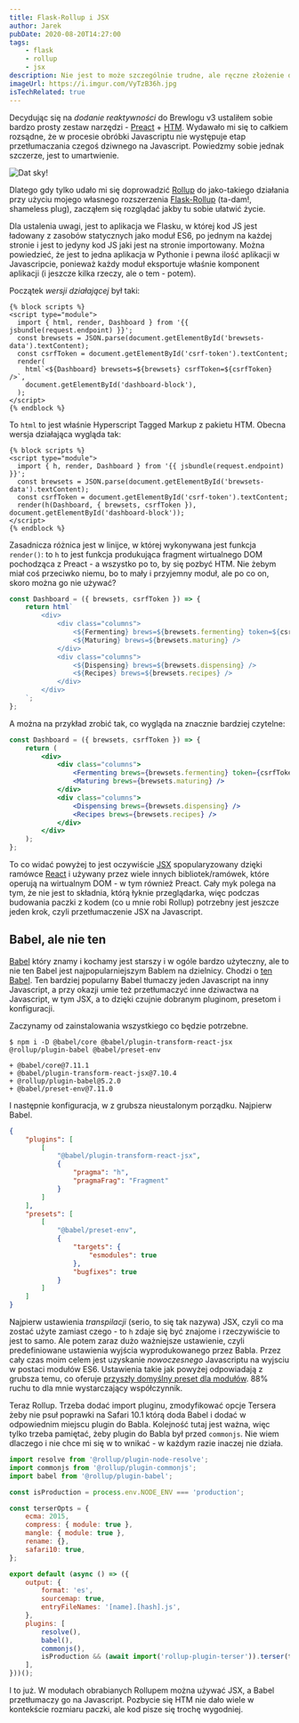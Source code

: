 ```yaml
---
title: Flask-Rollup i JSX
author: Jarek
pubDate: 2020-08-20T14:27:00
tags:
    - flask
    - rollup
    - jsx
description: Nie jest to może szczególnie trudne, ale ręczne złożenie do kupy rzeczy, które normalnie robi jakiś skrypt (w dodatku napisany w javascripcie) nie zawsze jest trywialne. Jak np. transpilowanie JSX przez Rollup.
imageUrl: https://i.imgur.com/VyTzB36h.jpg
isTechRelated: true
---
```


Decydując się na _dodanie reaktywności_ do Brewlogu v3 ustaliłem sobie bardzo prosty zestaw narzędzi - [Preact](https://preactjs.com/) + [HTM](https://github.com/developit/htm). Wydawało mi się to całkiem rozsądne, że w procesie obróbki Javascriptu nie występuje etap przetłumaczania czegoś dziwnego na Javascript. Powiedzmy sobie jednak szczerze, jest to umartwienie.

![Dat sky!](https://i.imgur.com/VyTzB36h.jpg)

Dlatego gdy tylko udało mi się doprowadzić [Rollup](https://rollupjs.org/) do jako-takiego działania przy użyciu mojego własnego rozszerzenia [Flask-Rollup](https://pypi.org/project/Flask-Rollup/) (ta-dam!, shameless plug), zacząłem się rozglądać jakby tu sobie ułatwić życie.

Dla ustalenia uwagi, jest to aplikacja we Flasku, w której kod JS jest ładowany z zasobów statycznych jako moduł ES6, po jednym na każdej stronie i jest to jedyny kod JS jaki jest na stronie importowany. Można powiedzieć, że jest to jedna aplikacja w Pythonie i pewna ilość aplikacji w Javascripcie, ponieważ każdy moduł eksportuje właśnie komponent aplikacji (i jeszcze kilka rzeczy, ale o tem - potem).

Początek _wersji działającej_ był taki:

```jinja
{% block scripts %}
<script type="module">
  import { html, render, Dashboard } from '{{ jsbundle(request.endpoint) }}';
  const brewsets = JSON.parse(document.getElementById('brewsets-data').textContent);
  const csrfToken = document.getElementById('csrf-token').textContent;
  render(
    html`<${Dashboard} brewsets=${brewsets} csrfToken=${csrfToken} />`,
    document.getElementById('dashboard-block'),
  );
</script>
{% endblock %}
```

To `html` to jest właśnie Hyperscript Tagged Markup z pakietu HTM. Obecna wersja działająca wygląda tak:

```jinja
{% block scripts %}
<script type="module">
  import { h, render, Dashboard } from '{{ jsbundle(request.endpoint) }}';
  const brewsets = JSON.parse(document.getElementById('brewsets-data').textContent);
  const csrfToken = document.getElementById('csrf-token').textContent;
  render(h(Dashboard, { brewsets, csrfToken }), document.getElementById('dashboard-block'));
</script>
{% endblock %}
```

Zasadnicza różnica jest w linijce, w której wykonywana jest funkcja `render()`: to `h` to jest funkcja produkująca fragment wirtualnego DOM pochodząca z Preact - a wszystko po to, by się pozbyć HTM. Nie żebym miał coś przeciwko niemu, bo to mały i przyjemny moduł, ale po co on, skoro można go nie używać?

```javascript
const Dashboard = ({ brewsets, csrfToken }) => {
    return html`
        <div>
            <div class="columns">
                <${Fermenting} brews=${brewsets.fermenting} token=${csrfToken} />
                <${Maturing} brews=${brewsets.maturing} />
            </div>
            <div class="columns">
                <${Dispensing} brews=${brewsets.dispensing} />
                <${Recipes} brews=${brewsets.recipes} />
            </div>
        </div>
    `;
};
```

A można na przykład zrobić tak, co wygląda na znacznie bardziej czytelne:

```jsx
const Dashboard = ({ brewsets, csrfToken }) => {
    return (
        <div>
            <div class="columns">
                <Fermenting brews={brewsets.fermenting} token={csrfToken} />
                <Maturing brews={brewsets.maturing} />
            </div>
            <div class="columns">
                <Dispensing brews={brewsets.dispensing} />
                <Recipes brews={brewsets.recipes} />
            </div>
        </div>
    );
};
```

To co widać powyżej to jest oczywiście [JSX](https://facebook.github.io/jsx/) spopularyzowany dzięki ramówce [React](https://reactjs.org/) i używany przez wiele innych bibliotek/ramówek, które operują na wirtualnym DOM - w tym również Preact. Cały myk polega na tym, że nie jest to składnia, którą łyknie przeglądarka, więc podczas budowania paczki z kodem (co u mnie robi Rollup) potrzebny jest jeszcze jeden krok, czyli przetłumaczenie JSX na Javascript.

## Babel, ale nie ten

[Babel](https://pypi.org/project/Babel/) który znamy i kochamy jest starszy i w ogóle bardzo użyteczny, ale to nie ten Babel jest najpopularniejszym Bablem na dzielnicy. Chodzi o [ten Babel](https://babeljs.io/). Ten bardziej popularny Babel tłumaczy jeden Javascript na inny Javascript, a przy okazji umie też przetłumaczyć inne dziwactwa na Javascript, w tym JSX, a to dzięki czujnie dobranym pluginom, presetom i konfiguracji.

Zaczynamy od zainstalowania wszystkiego co będzie potrzebne.

```shellsession
$ npm i -D @babel/core @babel/plugin-transform-react-jsx @rollup/plugin-babel @babel/preset-env

+ @babel/core@7.11.1
+ @babel/plugin-transform-react-jsx@7.10.4
+ @rollup/plugin-babel@5.2.0
+ @babel/preset-env@7.11.0
```

I następnie konfiguracja, w z grubsza nieustalonym porządku. Najpierw Babel.

```json
{
    "plugins": [
        [
            "@babel/plugin-transform-react-jsx",
            {
                "pragma": "h",
                "pragmaFrag": "Fragment"
            }
        ]
    ],
    "presets": [
        [
            "@babel/preset-env",
            {
                "targets": {
                    "esmodules": true
                },
                "bugfixes": true
            }
        ]
    ]
}
```

Najpierw ustawienia _transpilacji_ (serio, to się tak nazywa) JSX, czyli co ma zostać użyte zamiast czego - to `h` zdaje się być znajome i rzeczywiście to jest to samo. Ale potem zaraz dużo ważniejsze ustawienie, czyli predefiniowane ustawienia wyjścia wyprodukowanego przez Babla. Przez cały czas moim celem jest uzyskanie _nowoczesnego_ Javascriptu na wyjsciu w postaci modułów ES6. Ustawienia takie jak powyżej odpowiadają z grubsza temu, co oferuje [przyszły domyślny preset dla modułów](https://github.com/babel/preset-modules). 88% ruchu to dla mnie wystarczający współczynnik.

Teraz Rollup. Trzeba dodać import pluginu, zmodyfikować opcje Tersera żeby nie psuł poprawki na Safari 10.1 którą doda Babel i dodać w odpowiednim miejscu plugin do Babla. Kolejność tutaj jest ważna, więc tylko trzeba pamiętać, żeby plugin do Babla był przed `commonjs`. Nie wiem dlaczego i nie chce mi się w to wnikać - w każdym razie inaczej nie działa.

```javascript
import resolve from '@rollup/plugin-node-resolve';
import commonjs from '@rollup/plugin-commonjs';
import babel from '@rollup/plugin-babel';

const isProduction = process.env.NODE_ENV === 'production';

const terserOpts = {
    ecma: 2015,
    compress: { module: true },
    mangle: { module: true },
    rename: {},
    safari10: true,
};

export default (async () => ({
    output: {
        format: 'es',
        sourcemap: true,
        entryFileNames: '[name].[hash].js',
    },
    plugins: [
        resolve(),
        babel(),
        commonjs(),
        isProduction && (await import('rollup-plugin-terser')).terser(terserOpts),
    ],
}))();
```

I to już. W modułach obrabianych Rollupem można używać JSX, a Babel przetłumaczy go na Javascript. Pozbycie się HTM nie dało wiele w kontekście rozmiaru paczki, ale kod pisze się trochę wygodniej.
